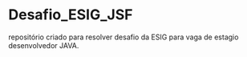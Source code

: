 # Desafio_ESIG_JSF
repositório criado para resolver desafio da ESIG para vaga de estagio desenvolvedor JAVA.
